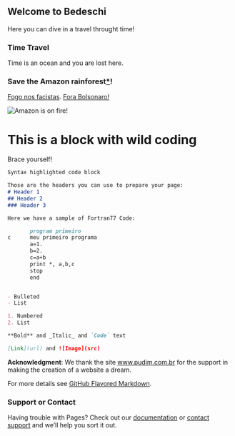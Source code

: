 ## Welcome to Bedeschi

Here you can dive in a travel throught time!

### Time Travel

Time is an ocean and you are lost here.

### Save the Amazon rainforest[*](https://www.greenpeace.org/international/act/stand-with-the-guardians-of-the-amazon/)!

[Fogo nos facistas](https://www.facebook.com/OficialChicoCesar/videos/297013281013676/?v=297013281013676). [Fora Bolsonaro!](https://www.facebook.com/ForaBolsonaroBR/)

![Amazon is on fire!](https://www.greenme.com.br/images/informar-se/ambiente/fogo-amazonia.jpg)

# This is a block with wild coding

Brace yourself!

```markdown
Syntax highlighted code block

Those are the headers you can use to prepare your page:
# Header 1
## Header 2
### Header 3

Here we have a sample of Fortran77 Code:

       program primeiro
c      meu primeiro programa
       a=1.
       b=2.
       c=a+b
       print *, a,b,c
       stop
       end


- Bulleted
- List

1. Numbered
2. List

**Bold** and _Italic_ and `Code` text

[Link](url) and ![Image](src)
```

**Acknowledgment**: We thank the site www.pudim.com.br for the support in making the creation of a website a dream.

For more details see [GitHub Flavored Markdown](https://guides.github.com/features/mastering-markdown/).

### Support or Contact

Having trouble with Pages? Check out our [documentation](https://help.github.com/categories/github-pages-basics/) or [contact support](https://github.com/contact) and we’ll help you sort it out.
